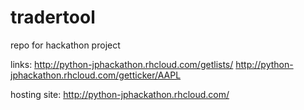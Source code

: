 # tradertool

repo for hackathon project

links: 
http://python-jphackathon.rhcloud.com/getlists/
http://python-jphackathon.rhcloud.com/getticker/AAPL

hosting site:
http://python-jphackathon.rhcloud.com/
